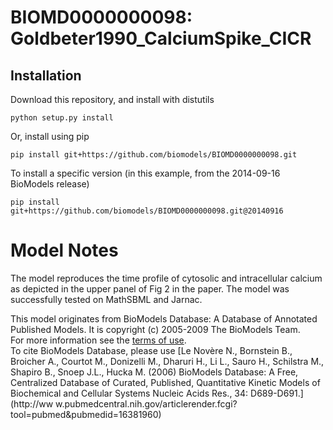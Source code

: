 # BIOMD0000000098: Goldbeter1990_CalciumSpike_CICR

## Installation

Download this repository, and install with distutils

`python setup.py install`

Or, install using pip

`pip install git+https://github.com/biomodels/BIOMD0000000098.git`

To install a specific version (in this example, from the 2014-09-16 BioModels release)

`pip install git+https://github.com/biomodels/BIOMD0000000098.git@20140916`


# Model Notes


The model reproduces the time profile of cytosolic and intracellular calcium
as depicted in the upper panel of Fig 2 in the paper. The model was
successfully tested on MathSBML and Jarnac.

This model originates from BioModels Database: A Database of Annotated
Published Models. It is copyright (c) 2005-2009 The BioModels Team.  
For more information see the [terms of
use](http://www.ebi.ac.uk/biomodels/legal.html).  
To cite BioModels Database, please use [Le Novère N., Bornstein B., Broicher
A., Courtot M., Donizelli M., Dharuri H., Li L., Sauro H., Schilstra M.,
Shapiro B., Snoep J.L., Hucka M. (2006) BioModels Database: A Free,
Centralized Database of Curated, Published, Quantitative Kinetic Models of
Biochemical and Cellular Systems Nucleic Acids Res., 34: D689-D691.](http://ww
w.pubmedcentral.nih.gov/articlerender.fcgi?tool=pubmed&pubmedid=16381960)


